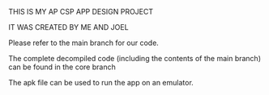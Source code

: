 THIS IS MY AP CSP APP DESIGN PROJECT

IT WAS CREATED BY ME AND JOEL

Please refer to the main branch for our code.

The complete decompiled code (including the contents of the main branch) can be found in the core branch

The apk file can be used to run the app on an emulator.
